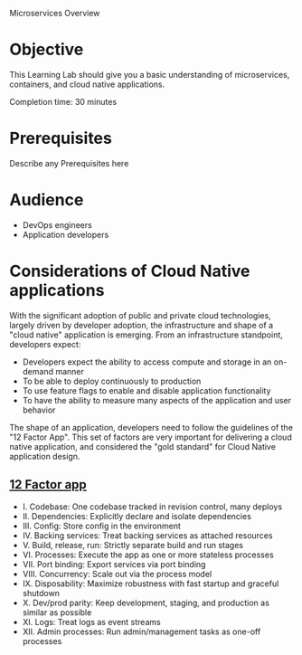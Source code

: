 Microservices Overview

# Objective

This Learning Lab should give you a basic understanding of microservices, containers, and cloud native applications.

Completion time: 30 minutes

# Prerequisites

Describe any Prerequisites here

# Audience

* DevOps engineers
* Application developers

# Considerations of Cloud Native applications

With the significant adoption of public and private cloud technologies, largely driven by developer adoption, the infrastructure and shape of a "cloud native" application is emerging.  From an infrastructure standpoint, developers expect:

* Developers expect the ability to access compute and storage in an on-demand manner
* To be able to deploy continuously to production
* To use feature flags to enable and disable application functionality
* To have the ability to measure many aspects of the application and user behavior

The shape of an application, developers need to follow the guidelines of the "12 Factor App".  This set of factors are very important for delivering a cloud native application, and considered the "gold standard" for Cloud Native application design.

## [12 Factor app](http://12factor.net)

* I. Codebase: One codebase tracked in revision control, many deploys
* II. Dependencies: Explicitly declare and isolate dependencies
* III. Config: Store config in the environment
* IV. Backing services: Treat backing services as attached resources
* V. Build, release, run: Strictly separate build and run stages
* VI. Processes: Execute the app as one or more stateless processes
* VII. Port binding: Export services via port binding
* VIII. Concurrency: Scale out via the process model
* IX. Disposability: Maximize robustness with fast startup and graceful shutdown
* X. Dev/prod parity: Keep development, staging, and production as similar as possible
* XI. Logs: Treat logs as event streams
* XII. Admin processes: Run admin/management tasks as one-off processes

